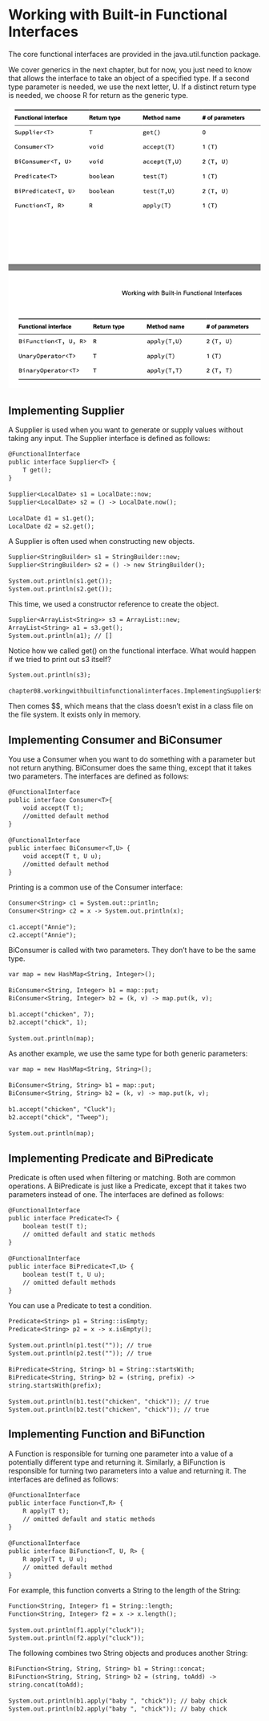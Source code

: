 # Working with Built-in Functional Interfaces

The core functional interfaces are provided in the java.util.function package.

We cover generics in the next chapter, but for now, you just need to know that <T> allows the interface to take an
object of a specified type. If a second type parameter is needed, we use the next letter, U. If a distinct return type
is needed, we choose R for return as the generic type.

![](workingwithbuiltinfunctionalinterfaces/common-functional-interfaces.png)

## Implementing Supplier

A Supplier is used when you want to generate or supply values without taking any input. The Supplier interface is
defined as follows:

    @FunctionalInterface
    public interface Supplier<T> {
        T get();
    }

    Supplier<LocalDate> s1 = LocalDate::now; 
    Supplier<LocalDate> s2 = () -> LocalDate.now();

    LocalDate d1 = s1.get(); 
    LocalDate d2 = s2.get();

A Supplier is often used when constructing new objects.

    Supplier<StringBuilder> s1 = StringBuilder::new;
    Supplier<StringBuilder> s2 = () -> new StringBuilder();

    System.out.println(s1.get());
    System.out.println(s2.get());

This time, we used a constructor reference to create the object.

    Supplier<ArrayList<String>> s3 = ArrayList::new;
    ArrayList<String> a1 = s3.get();
    System.out.println(a1); // []

Notice how we called get() on the functional interface. What would happen if we tried to print out s3 itself?

    System.out.println(s3);
    
    chapter08.workingwithbuiltinfunctionalinterfaces.ImplementingSupplier$$Lambda$20/0x0000000800c03440@5caf905d

Then comes $$, which means that the class doesn’t exist in a class file on the file system. It exists only in memory.

## Implementing Consumer and BiConsumer

You use a Consumer when you want to do something with a parameter but not return anything. BiConsumer does the same
thing, except that it takes two parameters. The interfaces are defined as follows:

    @FunctionalInterface
    public interface Consumer<T>{
        void accept(T t);   
        //omitted default method
    }

    @FunctionalInterface
    public interfaec BiConsumer<T,U> {
        void accept(T t, U u);
        //omitted default method
    }

Printing is a common use of the Consumer interface:

    Consumer<String> c1 = System.out::println;
    Consumer<String> c2 = x -> System.out.println(x);

    c1.accept("Annie");
    c2.accept("Annie");

BiConsumer is called with two parameters. They don’t have to be the same type.

    var map = new HashMap<String, Integer>();

    BiConsumer<String, Integer> b1 = map::put;
    BiConsumer<String, Integer> b2 = (k, v) -> map.put(k, v);

    b1.accept("chicken", 7);
    b2.accept("chick", 1);

    System.out.println(map);

As another example, we use the same type for both generic parameters:

    var map = new HashMap<String, String>();

    BiConsumer<String, String> b1 = map::put;
    BiConsumer<String, String> b2 = (k, v) -> map.put(k, v);

    b1.accept("chicken", "Cluck");
    b2.accept("chick", "Tweep");

    System.out.println(map);

## Implementing Predicate and BiPredicate

Predicate is often used when filtering or matching. Both are common operations. A BiPredicate is just like a Predicate,
except that it takes two parameters instead of one. The interfaces are defined as follows:

    @FunctionalInterface
    public interface Predicate<T> {
        boolean test(T t);
        // omitted default and static methods
    }

    @FunctionalInterface
    public interface BiPredicate<T,U> {
        boolean test(T t, U u);
        // omitted default methods
    }

You can use a Predicate to test a condition.

    Predicate<String> p1 = String::isEmpty;
    Predicate<String> p2 = x -> x.isEmpty();

    System.out.println(p1.test("")); // true
    System.out.println(p2.test("")); // true

    BiPredicate<String, String> b1 = String::startsWith;
    BiPredicate<String, String> b2 = (string, prefix) -> string.startsWith(prefix);

    System.out.println(b1.test("chicken", "chick")); // true
    System.out.println(b2.test("chicken", "chick")); // true

## Implementing Function and BiFunction

A Function is responsible for turning one parameter into a value of a potentially different type and returning it.
Similarly, a BiFunction is responsible for turning two parameters into a value and returning it. The interfaces are
defined as follows:

    @FunctionalInterface
    public interface Function<T,R> {
        R apply(T t);
        // omitted default and static methods
    }

    @FunctionalInterface
    public interface BiFunction<T, U, R> {
        R apply(T t, U u);
        // omitted default method 
    }

For example, this function converts a String to the length of the String:

    Function<String, Integer> f1 = String::length;
    Function<String, Integer> f2 = x -> x.length();

    System.out.println(f1.apply("cluck"));
    System.out.println(f2.apply("cluck"));

The following combines two String objects and produces another String:

    BiFunction<String, String, String> b1 = String::concat;
    BiFunction<String, String, String> b2 = (string, toAdd) -> string.concat(toAdd);

    System.out.println(b1.apply("baby ", "chick")); // baby chick
    System.out.println(b2.apply("baby ", "chick")); // baby chick